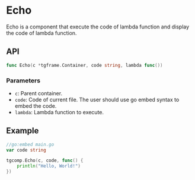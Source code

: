 # Echo

Echo is a component that execute the code of lambda function and display the code of lambda function.

## API

```go
func Echo(c *tgframe.Container, code string, lambda func())
```

### Parameters

* `c`: Parent container.
* `code`: Code of current file. The user should use go embed syntax to embed the code.
* `lambda`: Lambda function to execute.

## Example

```go
//go:embed main.go
var code string

tgcomp.Echo(c, code, func() {
	println("Hello, World!")
})
```
